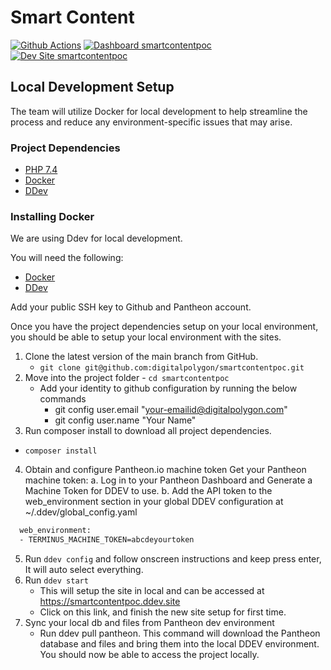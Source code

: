 # Smart Content

[![Github Actions](https://github.com/digitalpolygon/smartcontentpoc/actions/workflows/build_deploy_and_test.yml/badge.svg)](https://github.com/digitalpolygon/smartcontentpoc/actions/workflows/build_deploy_and_test.yml)
[![Dashboard smartcontentpoc](https://img.shields.io/badge/dashboard-smartcontentpoc-yellow.svg)](https://dashboard.pantheon.io/sites/81d0d72f-3257-43f2-a7fe-333c0b2bee9f#dev/code)
[![Dev Site smartcontentpoc](https://img.shields.io/badge/site-smartcontentpoc-blue.svg)](http://dev-smartcontentpoc.pantheonsite.io/)

## Local Development Setup
The team will utilize Docker for local development to help streamline the process and reduce any environment-specific issues that may arise.
### Project Dependencies

* [PHP 7.4](http://php.net/manual/en/install.php)
* [Docker](https://www.docker.com/products/docker-desktop)
* [DDev](https://ddev.readthedocs.io/en/stable/#installation)
### Installing Docker
We are using Ddev for local development.

You will need the following:
* [Docker](https://www.docker.com/products/docker-desktop)
* [DDev](https://ddev.readthedocs.io/en/stable/#installation)

Add your public SSH key to Github and Pantheon account.

Once you have the project dependencies setup on your local environment, you should be able to setup your local environment with the sites.

1. Clone the latest version of the main branch from GitHub.
    - `git clone git@github.com:digitalpolygon/smartcontentpoc.git`
2. Move into the project folder - `cd smartcontentpoc`
    - Add your identity to github configuration by running the below commands
      - git config user.email "your-emailid@digitalpolygon.com"
      - git config user.name "Your Name"
3. Run composer install to download all project dependencies.
  - `composer install`
4. Obtain and configure Pantheon.io machine token
Get your Pantheon machine token: a. Log in to your Pantheon Dashboard and Generate a Machine Token for DDEV to use. b. Add the API token to the web_environment section in your global DDEV configuration at ~/.ddev/global_config.yaml

```sh
  web_environment:
  - TERMINUS_MACHINE_TOKEN=abcdeyourtoken
  ```
5. Run ```ddev config``` and follow onscreen instructions and keep press enter, It will auto select everything.
6. Run ```ddev start```
   - This will setup the site in local and can be accessed at https://smartcontentpoc.ddev.site
   - Click on this link, and finish the new site setup for first time.
7. Sync your local db and files from Pantheon dev environment
   - Run ddev pull pantheon. This command will download the Pantheon database and files and bring them into the local DDEV environment. You should now be able to access the project locally.
